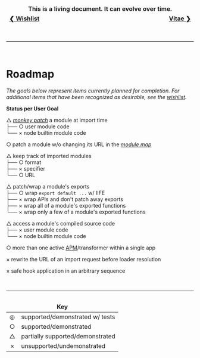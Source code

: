 <table>
  <thead><tr><td colspan=3  align=center><strong>This is a living document. It can evolve over time.</strong></td></tr></thead>
  <tfoot><tr><td align=center><a href="./wishlist.md"><strong>❮&nbsp;Wishlist</strong></a></td><td><img width=1000/></td><td align=center><a href="./vitae.md"><strong>Vitae&nbsp;❯</strong></a></td></tr></tfoot>
</table><br /><hr /><br />

# Roadmap

_The goals below represent items currently planned for completion. For
additional items that have been recognized as desirable, see the
[wishlist](./wishlist.md)._

**Status per User Goal**

△ [_monkey patch_](./atlas.md#monkey-patch) a module at import time  
├── ○ user module code  
└── × node builtin module code  

○ patch a module w/o changing its URL in the
[_module map_](./atlas.md#module-map)  

△ keep track of imported modules  
├── ○ format  
├── × specifier  
└── ○ URL  

△ patch/wrap a module's exports  
├── ○ wrap `export default ...` w/ IIFE  
├── × wrap APIs and don't patch away exports  
├── × wrap all of a module's exported functions  
└── × wrap only a few of a module's exported functions  

△ access a module's compiled source code  
├── × user module code  
└── × node builtin module code

○ more than one active [APM](./atlas.md#apm)/transformer within a single app  

× rewrite the URL of an import request before loader resolution  

× safe hook application in an arbitrary sequence  

<br /><hr />

<table style="overflow: visible">
  <thead style="overflow: visible">
    <tr style="overflow: visible"><td colspan=3 align=center><strong>Key</strong></td><img width=1000/></tr>
  </thead>
  <tbody>
    <tr><td align=center>◎</td><td>supported/demonstrated w/ tests</td></tr>
    <tr><td align=center>○</td><td>supported/demonstrated</td></tr>
    <tr><td align=center>△</td><td>partially supported/demonstrated</td></tr>
    <tr><td align=center>×</td><td>unsupported/undemonstrated</td></tr>
  </tbody>
</table>
